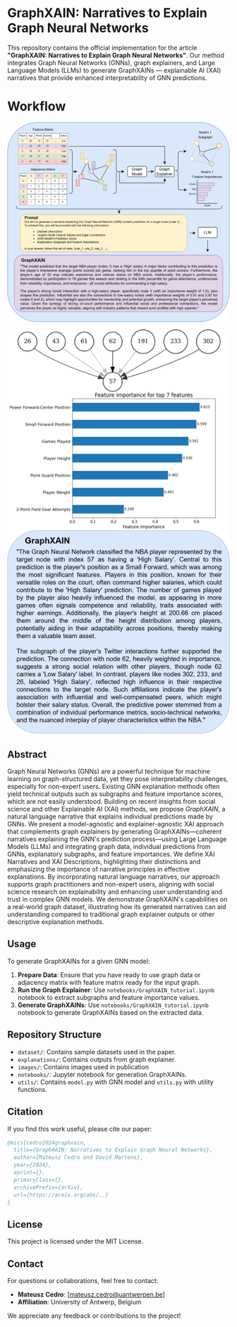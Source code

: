 # GraphXAIN: Narratives to Explain Graph Neural Networks

This repository contains the official implementation for the article **"GraphXAIN: Narratives to Explain Graph Neural Networks"**. Our method integrates Graph Neural Networks (GNNs), graph explainers, and Large Language Models (LLMs) to generate GraphXAINs — explainable AI (XAI) narratives that provide enhanced interpretability of GNN predictions.

# Workflow
![Workflow Diagram](images/XAIN_workflow.png)

![XAIN_57](images/XAIN_57.png)


## Abstract

Graph Neural Networks (GNNs) are a powerful technique for machine learning on graph-structured data, yet they pose interpretability challenges, especially for non-expert users. Existing GNN explanation methods often yield technical outputs such as subgraphs and feature importance scores, which are not easily understood. Building on recent insights from social science and other Explainable AI (XAI) methods, we propose *GraphXAIN*, a natural language narrative that explains individual predictions made by GNNs. We present a model-agnostic and explainer-agnostic XAI approach that complements graph explainers by generating GraphXAINs—coherent narratives explaining the GNN's prediction process—using Large Language Models (LLMs) and integrating graph data, individual predictions from GNNs, explanatory subgraphs, and feature importances. We define XAI Narratives and XAI Descriptions, highlighting their distinctions and emphasizing the importance of narrative principles in effective explanations. By incorporating natural language narratives, our approach supports graph practitioners and non-expert users, aligning with social science research on explainability and enhancing user understanding and trust in complex GNN models. We demonstrate GraphXAIN's capabilities on a real-world graph dataset, illustrating how its generated narratives can aid understanding compared to traditional graph explainer outputs or other descriptive explanation methods.

## Usage

To generate GraphXAINs for a given GNN model:

1. **Prepare Data**: Ensure that you have ready to use graph data or adjacency matrix with feature matrix ready for the input graph.
2. **Run the Graph Explainer**: Use ```notebooks/GraphXAIN_tutorial.ipynb``` notebook to extract subgraphs and feature importance values.
3. **Generate GraphXAINs**:  Use ```notebooks/GraphXAIN_tutorial.ipynb``` notebook to generate GraphXAINs based on the extracted data.


## Repository Structure

- `dataset/`: Contains sample datasets used in the paper.
- `explanations/`: Contains outputs from graph explainer.
- `images/`: Contains images used in publication 
- `notebooks/`: Jupyter notebook for generation GraphXAINs.
- `utils/`: Contains ```model.py``` with GNN model and ```utils.py``` with utility functions.

## Citation

If you find this work useful, please cite our paper:

```bibtex
@mics{cedro2024graphxain,
  title={GraphXAIN: Narratives to Explain Graph Neural Networks},
  author={Mateusz Cedro and David Martens},
  year={2024},
  eprint={},
  primaryClass={},
  archivePrefix={arXiv},
  url={https://arxiv.org/abs/..}
}
```

## License

This project is licensed under the MIT License.

## Contact

For questions or collaborations, feel free to contact:
- **Mateusz Cedro**: [mateusz.cedro@uantwerpen.be]
- **Affiliation**: University of Antwerp, Belgium

We appreciate any feedback or contributions to the project!
